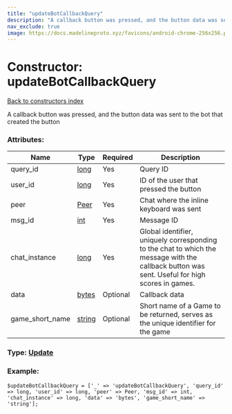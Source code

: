 ```yaml
---
title: "updateBotCallbackQuery"
description: "A callback button was pressed, and the button data was sent to the bot that created the button"
nav_exclude: true
image: https://docs.madelineproto.xyz/favicons/android-chrome-256x256.png
---
```

# Constructor: updateBotCallbackQuery  
[Back to constructors index](/API_docs/constructors/index.html)



A callback button was pressed, and the button data was sent to the bot that created the button

### Attributes:

| Name     |    Type       | Required | Description |
|----------|---------------|----------|-------------|
|query\_id|[long](/API_docs/types/long.html) | Yes|Query ID|
|user\_id|[long](/API_docs/types/long.html) | Yes|ID of the user that pressed the button|
|peer|[Peer](/API_docs/types/Peer.html) | Yes|Chat where the inline keyboard was sent|
|msg\_id|[int](/API_docs/types/int.html) | Yes|Message ID|
|chat\_instance|[long](/API_docs/types/long.html) | Yes|Global identifier, uniquely corresponding to the chat to which the message with the callback button was sent. Useful for high scores in games.|
|data|[bytes](/API_docs/types/bytes.html) | Optional|Callback data|
|game\_short\_name|[string](/API_docs/types/string.html) | Optional|Short name of a Game to be returned, serves as the unique identifier for the game|



### Type: [Update](/API_docs/types/Update.html)


### Example:

```
$updateBotCallbackQuery = ['_' => 'updateBotCallbackQuery', 'query_id' => long, 'user_id' => long, 'peer' => Peer, 'msg_id' => int, 'chat_instance' => long, 'data' => 'bytes', 'game_short_name' => 'string'];
```  
